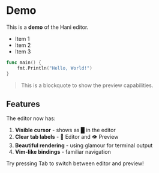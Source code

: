 # Demo

This is a **demo** of the Hani editor.

- Item 1
- Item 2  
- Item 3

```go
func main() {
    fmt.Println("Hello, World!")
}
```

> This is a blockquote to show the preview capabilities.

## Features

The editor now has:

1. **Visible cursor** - shows as █ in the editor
2. **Clear tab labels** - 📝 Editor and 👁 Preview
3. **Beautiful rendering** - using glamour for terminal output
4. **Vim-like bindings** - familiar navigation

Try pressing Tab to switch between editor and preview!
